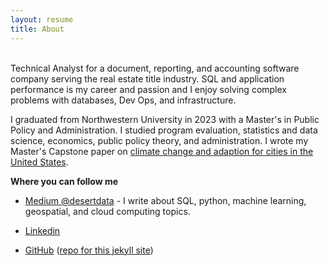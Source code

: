 ```yaml
---
layout: resume
title: About
---
```

<br>
Technical Analyst for a document, reporting, and accounting software company serving the real estate title industry. SQL and application performance is my career and passion and I enjoy solving complex problems with databases, Dev Ops, and infrastructure.

I graduated from Northwestern University in 2023 with a Master's in Public Policy and Administration. I studied program evaluation, statistics and data science, economics, public policy theory, and administration. I wrote my Master's Capstone paper on [climate change and adaption for cities in the United States](/climate-change-for-cities-mitigation-and-adaptation). 

**Where you can follow me**
  - [Medium @desertdata](https://medium.com/@desertdata) - I write about SQL, python, machine learning, geospatial, and cloud computing topics.

  - [Linkedin](http://www.linkedin.com/in/rcp31459)

  - [GitHub](https://github.com/rchardptrsn) ([repo for this jekyll site](https://github.com/rchardptrsn/rchardptrsn.github.io))